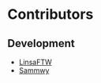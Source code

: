 # Contributors

## Development

- [LinsaFTW](https://github.com/linsaftw)
- [Sammwy](https://github.com/sammwyy)
